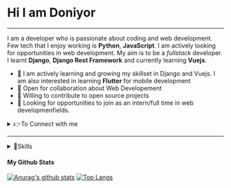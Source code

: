 # Hi I am Doniyor

___

I am a developer who is passionate about coding and web development. Few tech that I enjoy working is **Python**, **JavaScript**. I am actively looking for opportunities
in web development. My aim is to be a *fullstack* developer. I learnt **Django**, **Django Rest Framework** and currently learning **Vuejs**.


* 👨 I am actively learning and growing my skillset in Django and Vuejs. I am also interested in learning **Flutter** for mobile development
* 🔭 Open for collaboration about Web Developement
* 🌱 Willing to contribute to open source projects
* 👯 Looking for opportunities to join as an intern/full time in web developmenfields.


<details>
  <summary> 
    👉To Connect with me
  </summary>
  
  <br />
  
 [<img src="https://img.shields.io/badge/instagram-%23E4405F.svg?&style=for-the-badge&logo=instagram&logoColor=white" />](https://www.instagram.com/gayratovic77/) 

</details>

___

<details>
  <summary> 
    🚀Skills
  </summary>
   <br /> 
   <img src="https://img.shields.io/badge/python%20-%2314354C.svg?&style=for-the-badge&logo=python&logoColor=white" />
   <img src="https://img.shields.io/badge/html5%20-%23E34F26.svg?&style=for-the-badge&logo=html5&logoColor=white" />
   <img src="https://img.shields.io/badge/css3%20-%231572B6.svg?&style=for-the-badge&logo=css3&logoColor=white" />
   <img src="https://img.shields.io/badge/javascript%20-%23323330.svg?&style=for-the-badge&logo=javascript&logoColor=%23F7DF1E" />
   <img src="https://img.shields.io/badge/vuejs%20-%23563D7C.svg?&style=for-the-badge&logo=vue.js&logoColor=%234FC08D" />
   <img src="https://img.shields.io/badge/django%20-%23092E20.svg?&style=for-the-badge&logo=django&logoColor=white" />
   <img src="https://img.shields.io/badge/postgres-%23316192.svg?&style=for-the-badge&logo=postgresql&logoColor=white" />
   <img src="https://img.shields.io/badge/bootstrap%20-%23563D7C.svg?&style=for-the-badge&logo=bootstrap&logoColor=white" />
 </details>
 
 #### **My Github Stats**
 [![Anurag's github stats](https://github-readme-stats.vercel.app/api?username=DoniDev&show_icons=true&theme=tokyonight)](https://github.com/anuraghazra/github-readme-stats)
 [![Top Langs](https://github-readme-stats.vercel.app/api/top-langs/?username=DoniDev&layout=compact&theme=cobalt)](https://github.com/anuraghazra/github-readme-stats)
